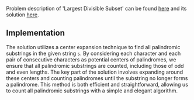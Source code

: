 Problem description of 'Largest Divisible Subset' can be found [here](https://leetcode.com/problems/largest-divisible-subset/) and its solution [here](https://github.com/aurimas13/Solutions-To-Problems/blob/main/LeetCode/Python%20Solutions/Largest%20Divisible%20Subset/largest.py).

## Implementation

The solution utilizes a center expansion technique to find all palindromic substrings in the given string `s`. By considering each character and each pair of consecutive characters as potential centers of palindromes, we ensure that all palindromic substrings are counted, including those of odd and even lengths. The key part of the solution involves expanding around these centers and counting palindromes until the substring no longer forms a palindrome. This method is both efficient and straightforward, allowing us to count all palindromic substrings with a simple and elegant algorithm.